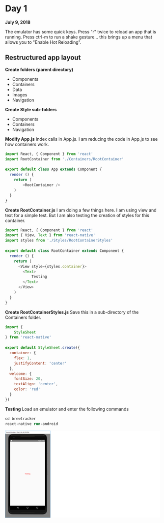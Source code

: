 # Day 1

**July 9, 2018**  

The emulator has some quick keys. Press "r" twice to reload an app that is running. Press ctrl-m to run a shake gesture... this brings up a menu that allows you to "Enable Hot Reloading". 

## Restructured app layout

**Create folders (parent directory)**
* Components   
* Containers  
* Data  
* Images  
* Navigation 

**Create Style sub-folders**
* Components   
* Containers  
* Navigation 


**Modify App.js**
Index calls in App.js. I am reducing the code in App.js to see how containers work.
```js
import React, { Component } from 'react'
import RootContainer from './Containers/RootContainer'

export default class App extends Component {
  render () {
    return (
        <RootContainer />
    )
  }
}
```

**Create RootContainer.js**
I am doing a few things here. I am using view and text for a simple test. But I am also testing the creation of styles for this container.
```js
import React, { Component } from 'react'
import { View, Text } from 'react-native'
import styles from './Styles/RootContainerStyles'

export default class RootContainer extends Component {
  render () {
    return (
      <View style={styles.container}>
        <Text>
            Testing
        </Text>
      </View>
    )
  }
}
```

**Create RootContainerStyles.js**
Save this in a sub-directory of the Containers folder. 

```js
import {
    StyleSheet
} from 'react-native'

export default StyleSheet.create({
  container: {
    flex: 1,
    justifyContent: 'center'
  },
  welcome: {
    fontSize: 20,
    textAlign: 'center',
    color: 'red'    
  }
})
```

**Testing**
Load an emulator and enter the following commands
```ps
cd brewtracker
react-native run-android
```

![Test screen Google Pixel 2 XL](https://github.com/rayblick/100-days-of-code/raw/master/docs/images/day001_1.png "Google Pixel 2 test screen")

